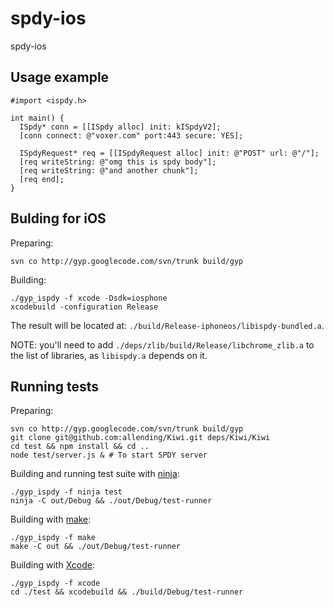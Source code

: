 # spdy-ios

spdy-ios

## Usage example

```objc
#import <ispdy.h>

int main() {
  ISpdy* conn = [[ISpdy alloc] init: kISpdyV2];
  [conn connect: @"voxer.com" port:443 secure: YES];

  ISpdyRequest* req = [[ISpdyRequest alloc] init: @"POST" url: @"/"];
  [req writeString: @"omg this is spdy body"];
  [req writeString: @"and another chunk"];
  [req end];
}
```

## Bulding for iOS

Preparing:
```
svn co http://gyp.googlecode.com/svn/trunk build/gyp
```

Building:
```
./gyp_ispdy -f xcode -Dsdk=iosphone
xcodebuild -configuration Release
```

The result will be located at: `./build/Release-iphoneos/libispdy-bundled.a`.

NOTE: you'll need to add `./deps/zlib/build/Release/libchrome_zlib.a` to the
list of libraries, as `libispdy.a` depends on it.

## Running tests

Preparing:
```
svn co http://gyp.googlecode.com/svn/trunk build/gyp
git clone git@github.com:allending/Kiwi.git deps/Kiwi/Kiwi
cd test && npm install && cd ..
node test/server.js & # To start SPDY server
```

Building and running test suite with [ninja][0]:
```
./gyp_ispdy -f ninja test
ninja -C out/Debug && ./out/Debug/test-runner
```

Building with [make][1]:
```
./gyp_ispdy -f make
make -C out && ./out/Debug/test-runner
```

Building with [Xcode][2]:
```
./gyp_ispdy -f xcode
cd ./test && xcodebuild && ./build/Debug/test-runner
```

[0]: http://martine.github.io/ninja/
[1]: http://www.gnu.org/software/make/
[2]: https://developer.apple.com/xcode/
